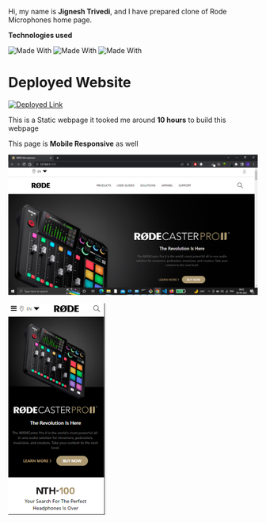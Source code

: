 Hi, my name is **Jignesh Trivedi**, and I have prepared clone of Rode Microphones home page.

**Technologies used**

![Made With](https://img.shields.io/badge/HTML5-E34F26?style=for-the-badge&logo=html5&logoColor=white)
![Made With](https://img.shields.io/badge/CSS3-1572B6?style=for-the-badge&logo=css3&logoColor=white)
![Made With](https://img.shields.io/badge/Tailwind_CSS-38B2AC?style=for-the-badge&logo=tailwind-css&logoColor=white)

# Deployed Website

[![Deployed Link](https://img.shields.io/badge/Netlify-00C7B7?style=for-the-badge&logo=netlify&logoColor=white)](https://rode-responsive-clone.netlify.app/)

This is a Static webpage it tooked me around **10 hours** to build this webpage

This page is **Mobile Responsive** as well

![Desktop](Assets/Screenshot%20(198).png)

![Mobile View](Assets/Mobile_view.PNG)